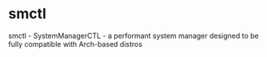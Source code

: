 # smctl
smctl - SystemManagerCTL - a performant system manager designed to be fully compatible with Arch-based distros
